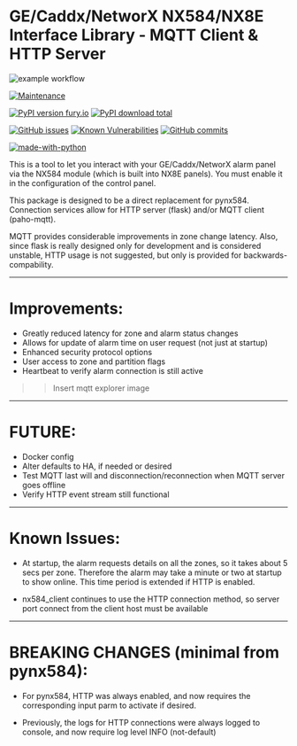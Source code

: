 GE/Caddx/NetworX NX584/NX8E Interface Library - MQTT Client & HTTP Server
=========================================================================


![example workflow](https://github.com/rocket4321/nx584mqtt/actions/workflows/publish-to-test-pypi.yml/badge.svg)

[![Maintenance](https://img.shields.io/badge/Maintained%3F-yes-green.svg)](https://github.com/rocket4321/StrapDown.js/graphs/commit-activity)

[![PyPI version fury.io](https://badge.fury.io/py/nx584mqtt.svg)](https://pypi.python.org/pypi/nx584mqtt/)
[![PyPI download total](https://img.shields.io/pypi/dt/nx584mqtt.svg)](https://pypi.python.org/pypi/nx584mqtt/)

[![GitHub issues](https://img.shields.io/github/issues/rocket4321/StrapDown.js.svg)](https://GitHub.com/rocket4321/StrapDown.js/issues/)
[![Known Vulnerabilities](https://snyk.io/test/github/rocket4321/nx584mqtt/badge.svg)](https://snyk.io/test/github/rocket4321/nx584mqtt)
[![GitHub commits](https://img.shields.io/github/commits-since/rocket4321/StrapDown.js/v1.0.0.svg)](https://GitHub.com/rocket4321/StrapDown.js/commit/)

[![made-with-python](https://img.shields.io/badge/Made%20with-Python-1f425f.svg)](https://www.python.org/)

This is a tool to let you interact with your GE/Caddx/NetworX alarm panel via
the NX584 module (which is built into NX8E panels). You must enable it
in the configuration of the control panel. 

This package is designed to be a direct replacement for pynx584.
Connection services allow for HTTP server (flask) and/or MQTT client (paho-mqtt).

MQTT provides considerable improvements in zone change latency. Also, since flask is really designed only for development and is considered unstable, HTTP usage is not suggested, but only is provided for backwards-compability.

------------------------------------------------
# Improvements:

- Greatly reduced latency for zone and alarm status changes
- Allows for update of alarm time on user request (not just at startup)
- Enhanced security protocol options
- User access to zone and partition flags
- Heartbeat to verify alarm connection is still active


>> Insert mqtt explorer image

------------------------------------------------
# FUTURE:

- Docker config
- Alter defaults to HA, if needed or desired
- Test MQTT last will and disconnection/reconnection when MQTT server goes offline
- Verify HTTP event stream still functional

------------------------------------------------
# Known Issues:

- At startup, the alarm requests details on all the zones, so it takes about 5 secs per zone. Therefore the alarm may take a minute or two at startup to show online. This time period is extended if HTTP is enabled.

- nx584_client continues to use the HTTP connection method, so server port connect from the client host must be available

------------------------------------------------

# BREAKING CHANGES (minimal from pynx584):

- For pynx584, HTTP was always enabled, and now requires the corresponding input parm to activate if desired.

- Previously, the logs for HTTP connections were always logged to console, and now require log level INFO (not-default)

